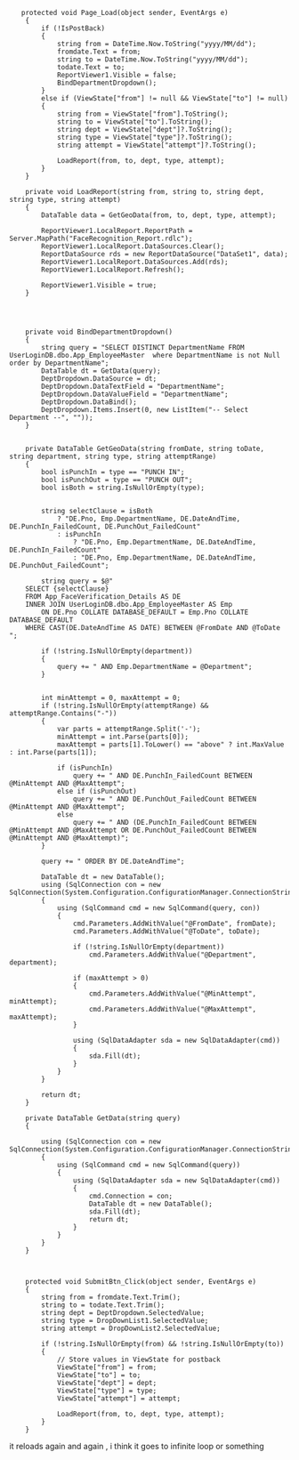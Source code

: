        protected void Page_Load(object sender, EventArgs e)
        {
            if (!IsPostBack)
            {
                string from = DateTime.Now.ToString("yyyy/MM/dd");
                fromdate.Text = from;
                string to = DateTime.Now.ToString("yyyy/MM/dd");
                todate.Text = to;
                ReportViewer1.Visible = false;
                BindDepartmentDropdown();
            }
            else if (ViewState["from"] != null && ViewState["to"] != null)
            {
                string from = ViewState["from"].ToString();
                string to = ViewState["to"].ToString();
                string dept = ViewState["dept"]?.ToString();
                string type = ViewState["type"]?.ToString();
                string attempt = ViewState["attempt"]?.ToString();

                LoadReport(from, to, dept, type, attempt);
            }
        }

        private void LoadReport(string from, string to, string dept, string type, string attempt)
        {
            DataTable data = GetGeoData(from, to, dept, type, attempt);

            ReportViewer1.LocalReport.ReportPath = Server.MapPath("FaceRecognition_Report.rdlc");
            ReportViewer1.LocalReport.DataSources.Clear();
            ReportDataSource rds = new ReportDataSource("DataSet1", data); 
            ReportViewer1.LocalReport.DataSources.Add(rds);
            ReportViewer1.LocalReport.Refresh();

            ReportViewer1.Visible = true;
        }




        private void BindDepartmentDropdown()
        {
            string query = "SELECT DISTINCT DepartmentName FROM UserLoginDB.dbo.App_EmployeeMaster  where DepartmentName is not Null order by DepartmentName";
            DataTable dt = GetData(query);
            DeptDropdown.DataSource = dt;
            DeptDropdown.DataTextField = "DepartmentName";
            DeptDropdown.DataValueField = "DepartmentName";
            DeptDropdown.DataBind();
            DeptDropdown.Items.Insert(0, new ListItem("-- Select Department --", ""));
        }


        private DataTable GetGeoData(string fromDate, string toDate, string department, string type, string attemptRange)
        {
            bool isPunchIn = type == "PUNCH IN";
            bool isPunchOut = type == "PUNCH OUT";
            bool isBoth = string.IsNullOrEmpty(type); 

           
            string selectClause = isBoth
                ? "DE.Pno, Emp.DepartmentName, DE.DateAndTime, DE.PunchIn_FailedCount, DE.PunchOut_FailedCount"
                : isPunchIn
                    ? "DE.Pno, Emp.DepartmentName, DE.DateAndTime, DE.PunchIn_FailedCount"
                    : "DE.Pno, Emp.DepartmentName, DE.DateAndTime, DE.PunchOut_FailedCount";

            string query = $@"
        SELECT {selectClause}
        FROM App_FaceVerification_Details AS DE
        INNER JOIN UserLoginDB.dbo.App_EmployeeMaster AS Emp
            ON DE.Pno COLLATE DATABASE_DEFAULT = Emp.Pno COLLATE DATABASE_DEFAULT
        WHERE CAST(DE.DateAndTime AS DATE) BETWEEN @FromDate AND @ToDate
    ";

            if (!string.IsNullOrEmpty(department))
            {
                query += " AND Emp.DepartmentName = @Department";
            }

           
            int minAttempt = 0, maxAttempt = 0;
            if (!string.IsNullOrEmpty(attemptRange) && attemptRange.Contains("-"))
            {
                var parts = attemptRange.Split('-');
                minAttempt = int.Parse(parts[0]);
                maxAttempt = parts[1].ToLower() == "above" ? int.MaxValue : int.Parse(parts[1]);

                if (isPunchIn)
                    query += " AND DE.PunchIn_FailedCount BETWEEN @MinAttempt AND @MaxAttempt";
                else if (isPunchOut)
                    query += " AND DE.PunchOut_FailedCount BETWEEN @MinAttempt AND @MaxAttempt";
                else
                    query += " AND (DE.PunchIn_FailedCount BETWEEN @MinAttempt AND @MaxAttempt OR DE.PunchOut_FailedCount BETWEEN @MinAttempt AND @MaxAttempt)";
            }

            query += " ORDER BY DE.DateAndTime";

            DataTable dt = new DataTable();
            using (SqlConnection con = new SqlConnection(System.Configuration.ConfigurationManager.ConnectionStrings["dbcs"].ConnectionString))
            {
                using (SqlCommand cmd = new SqlCommand(query, con))
                {
                    cmd.Parameters.AddWithValue("@FromDate", fromDate);
                    cmd.Parameters.AddWithValue("@ToDate", toDate);

                    if (!string.IsNullOrEmpty(department))
                        cmd.Parameters.AddWithValue("@Department", department);

                    if (maxAttempt > 0)
                    {
                        cmd.Parameters.AddWithValue("@MinAttempt", minAttempt);
                        cmd.Parameters.AddWithValue("@MaxAttempt", maxAttempt);
                    }

                    using (SqlDataAdapter sda = new SqlDataAdapter(cmd))
                    {
                        sda.Fill(dt);
                    }
                }
            }

            return dt;
        }

        private DataTable GetData(string query)
        {

            using (SqlConnection con = new SqlConnection(System.Configuration.ConfigurationManager.ConnectionStrings["dbcs"].ConnectionString))
            {
                using (SqlCommand cmd = new SqlCommand(query))
                {
                    using (SqlDataAdapter sda = new SqlDataAdapter(cmd))
                    {
                        cmd.Connection = con;
                        DataTable dt = new DataTable();
                        sda.Fill(dt);
                        return dt;
                    }
                }
            }
        }



        protected void SubmitBtn_Click(object sender, EventArgs e)
        {
            string from = fromdate.Text.Trim();
            string to = todate.Text.Trim();
            string dept = DeptDropdown.SelectedValue;
            string type = DropDownList1.SelectedValue;
            string attempt = DropDownList2.SelectedValue;

            if (!string.IsNullOrEmpty(from) && !string.IsNullOrEmpty(to))
            {
                // Store values in ViewState for postback
                ViewState["from"] = from;
                ViewState["to"] = to;
                ViewState["dept"] = dept;
                ViewState["type"] = type;
                ViewState["attempt"] = attempt;

                LoadReport(from, to, dept, type, attempt);
            }
        }


it reloads again and again , i think it goes to infinite loop or something 
